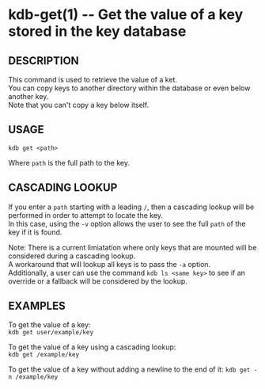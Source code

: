kdb-get(1) -- Get the value of a key stored in the key database
================================================================
## DESCRIPTION

This command is used to retrieve the value of a ket.  
You can copy keys to another directory within the database or even below another key.  
Note that you can't copy a key below itself.  


## USAGE

`kdb get <path>`  

Where `path` is the full path to the key.  

## CASCADING LOOKUP ##

If you enter a `path` starting with a leading `/`, then a cascading lookup will be performed in order to attempt to locate the key.  
In this case, using the `-v` option allows the user to see the full `path` of the key if it is found.  

Note: There is a current limiatation where only keys that are mounted will be considered during a cascading lookup.  
A workaround that will lookup all keys is to pass the `-a` option.  
Additionally, a user can use the command `kdb ls <same key>` to see if an override or a fallback will be considered by the lookup.  

## EXAMPLES

To get the value of a key:  
	`kdb get user/example/key`  

To get the value of a key using a cascading lookup:  
	`kdb get /example/key`  

To get the value of a key without adding a newline to the end of it:
	`kdb get -n /example/key`
